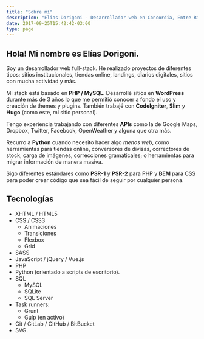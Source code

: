 ```yaml
---
title: "Sobre mí"
description: "Elias Dorigoni - Desarrollador web en Concordia, Entre Rios"
date: 2017-09-25T15:42:42-03:00
type: page
---
```


## Hola! Mi nombre es Elías Dorigoni.

Soy un desarrollador web full-stack. He realizado proyectos de diferentes tipos: sitios institucionales, tiendas online, landings, diarios digitales, sitios con mucha actividad y más.

Mi stack está basado en **PHP / MySQL**. Desarrollé sitios en **WordPress** durante más de 3 años lo que me permitió conocer a fondo el uso y creación de themes y plugins. También trabajé con **CodeIgniter**, **Slim** y **Hugo** (como este, mi sitio personal).

Tengo experiencia trabajando con diferentes **APIs** como la de Google Maps, Dropbox, Twitter, Facebook, OpenWeather y alguna que otra más.

Recurro a **Python** cuando necesito hacer algo *menos web*, como herramientas para tiendas online, conversores de divisas, correctores de stock, carga de imágenes, correcciones gramaticales; o herramientas para migrar información de manera masiva.

Sigo diferentes estándares como **PSR-1** y **PSR-2** para PHP y **BEM** para CSS para poder crear código que sea fácil de seguir por cualquier persona.

## Tecnologías

* XHTML / HTML5
* CSS / CSS3
    * Animaciones
    * Transiciones
    * Flexbox
    * Grid
* SASS
* JavaScript / jQuery / Vue.js
* PHP
* Python (orientado a scripts de escritorio).
* SQL
    * MySQL
    * SQLite
    * SQL Server
* Task runners:
    * Grunt
    * Gulp (en activo)
* Git / GitLab / GitHub / BitBucket
* SVG.